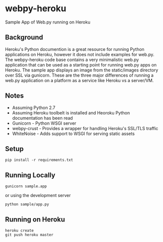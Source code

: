 # webpy-heroku
Sample App of Web.py running on Heroku

## Background

Heroku's Python documention is a great resource for running Python applications on Heroku, however it does not include examples for web.py. The webpy-heroku code base contains a very minimalistic web.py application that can be used as a starting point for running web.py apps on Heroku. The sample app displays an image from the static/images directory over SSL via gunicorn. These are the three major differences of running a web.py application on a platform as a service like Heroku vs a server/VM. 

## Notes
* Assuming Python 2.7
* Assuming Heroku toolbelt is installed and Heoroku Python documentation has been read
* Gunicorn - Python WSGI server
* webpy-crust - Provides a wrapper for handling Heroku's SSL/TLS traffic 
* WhiteNoise - Adds support to WSGI for serving static assets

## Setup
    pip install -r requirements.txt

## Running Locally
    gunicorn sample.app
    
or using the development server

    python sample/app.py

## Running on Heroku

    heroku create
    git push heroku master
